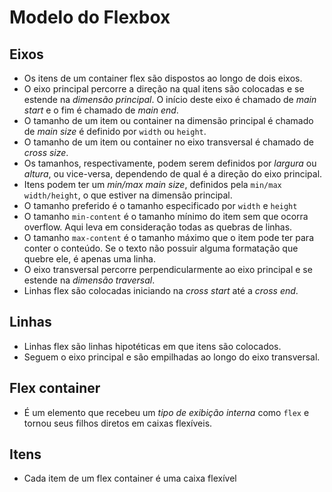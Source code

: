 # Modelo do Flexbox

## Eixos

- Os itens de um container flex são dispostos ao longo de dois eixos.
- O eixo principal percorre a direção na qual itens são colocadas e se estende na *dimensão principal*. O início deste eixo é chamado de *main start* e o fim é chamado de *main end*.
- O tamanho de um item ou container na dimensão principal é chamado de *main size* é definido por `width` ou `height`.
- O tamanho de um item ou container no eixo transversal é chamado de *cross size*.
- Os tamanhos, respectivamente, podem serem definidos por *largura* ou *altura*, ou vice-versa, dependendo de qual é a direção do eixo principal.
- Itens podem ter um *min/max main size*, definidos pela `min/max width/height`, o que estiver na dimensão principal.
- O tamanho preferido é o tamanho especificado por `width` e `height`
- O tamanho `min-content` é o tamanho mínimo do item sem que ocorra overflow. Aqui leva em consideração todas as quebras de linhas.
- O tamanho `max-content` é o tamanho máximo que o item pode ter para conter o conteúdo. Se o texto não possuir alguma formatação que quebre ele, é apenas uma linha.
- O eixo transversal percorre perpendicularmente ao eixo principal e se estende na *dimensão traversal*.
- Linhas flex são colocadas iniciando na *cross start* até a *cross end*.

## Linhas

- Linhas flex são linhas hipotéticas em que itens são colocados.
- Seguem o eixo principal e são empilhadas ao longo do eixo transversal.

## Flex container

-  É um elemento que recebeu um *tipo de exibição interna* como `flex` e tornou seus filhos diretos em caixas flexíveis.

## Itens

- Cada item de um flex container é uma caixa flexível